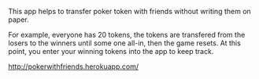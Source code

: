 This app helps to transfer poker token with friends without writing them on paper.

For example, everyone has 20 tokens, the tokens are transfered from the losers to the winners until some one all-in, then the game resets. At this point, you enter your winning tokens into the app to keep track.

http://pokerwithfriends.herokuapp.com/

